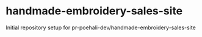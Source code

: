 # handmade-embroidery-sales-site

Initial repository setup for pr-poehali-dev/handmade-embroidery-sales-site
